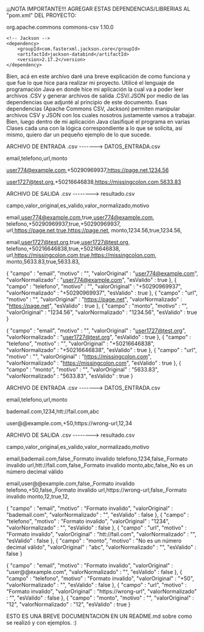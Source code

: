 
¡¡¡NOTA IMPORTANTE!!!
AGREGAR ESTAS DEPENDENCIAS/LIBRERIAS AL "pom.xml" DEL PROYECTO:

 <dependencies>
    <!-- Apache Commons CSV -->
    <dependency>
        <groupId>org.apache.commons</groupId>
        <artifactId>commons-csv</artifactId>
        <version>1.10.0</version>
    </dependency>

    <!-- Jackson -->
    <dependency>
        <groupId>com.fasterxml.jackson.core</groupId>
        <artifactId>jackson-databind</artifactId>
        <version>2.17.2</version>
    </dependency>
</dependencies>

Bien, acá en este archivo daré una breve explicación de como funciona y que fue lo que hice para realizar mi proyecto. Utilicé el lenguaje de programación Java en donde hice mi aplicación
la cual va a poder leer archivos .CSV y generar archivos de salida .CSV/.JSON por medio de las dependencias que adjunté al principio de este documento. Esas dependencias (Apache Commons CSV, Jackson) permiten manipular archivos CSV y JSON con los cuales nosotros justamente vamos a trabajar. Bien, luego dentro de mi aplicación Java clasifiqué el programa en varias Clases cada
una con la lógica correspondiente a lo que se solicita, así mismo, quiero dar un pequeño ejemplo de lo que sucede.

<!--2 EJEMPLOS DE CASOS VALIDOS-->
<!--DATOS DE ENTRADA UN ARCHIVO LLAMADO: DATOS_ENTRADA.csv-->
ARCHIVO DE ENTRADA .csv -------> DATOS_ENTRADA.csv
<!--COLUMNAS DATOS DE ENTRADA-->
email,telefono,url,monto
<!--EJEMPLO 1--> 
user774@example.com,+50290969937,https://page.net,1234.56
<!--EJEMPLO 2--> 
user1727@test.org,+50216646838,https://missingcolon.com,5633.83



<!--DATOS DE SALIDA UN ARCHIVO LLAMADO: resultado.csv-->
ARCHIVO DE SALIDA .csv --------> resultado.csv
<!--COLUMNAS DATOS DE SALIDA-->
campo,valor_original,es_valido,valor_normalizado,motivo
<!--EJEMPLO 1--> 
email,user774@example.com,true,user774@example.com,
telefono,+50290969937,true,+50290969937,
url,https://page.net,true,https://page.net,
monto,1234.56,true,1234.56,
<!--EJEMPLO 2--> 
email,user1727@test.org,true,user1727@test.org,
telefono,+50216646838,true,+50216646838,
url,https://missingcolon.com,true,https://missingcolon.com,
monto,5633.83,true,5633.83,


<!--DATOS DE SALIDA UN ARCHIVO LLAMADO: resultado.json-->
<!--EJEMPLO 1-->
{
  "campo" : "email",
  "motivo" : "",
  "valorOriginal" : "user774@example.com",
  "valorNormalizado" : "user774@example.com",
  "esValido" : true
}, {
  "campo" : "telefono",
  "motivo" : "",
  "valorOriginal" : "+50290969937",
  "valorNormalizado" : "+50290969937",
  "esValido" : true
}, {
  "campo" : "url",
  "motivo" : "",
  "valorOriginal" : "https://page.net",
  "valorNormalizado" : "https://page.net",
  "esValido" : true
}, {
  "campo" : "monto",
  "motivo" : "",
  "valorOriginal" : "1234.56",
  "valorNormalizado" : "1234.56",
  "esValido" : true
}


<!---EJEMPLO 2-->
{
  "campo" : "email",
  "motivo" : "",
  "valorOriginal" : "user1727@test.org",
  "valorNormalizado" : "user1727@test.org",
  "esValido" : true
}, {
  "campo" : "telefono",
  "motivo" : "",
  "valorOriginal" : "+50216646838",
  "valorNormalizado" : "+50216646838",
  "esValido" : true
}, {
  "campo" : "url",
  "motivo" : "",
  "valorOriginal" : "https://missingcolon.com",
  "valorNormalizado" : "https://missingcolon.com",
  "esValido" : true
}, {
  "campo" : "monto",
  "motivo" : "",
  "valorOriginal" : "5633.83",
  "valorNormalizado" : "5633.83",
  "esValido" : true
}




<!--2 EJEMPLOS DE CASOS INVALIDOS-->
<!--DATOS DE ENTRADA UN ARCHIVO LLAMADO: DATOS_ENTRADA.csv-->
ARCHIVO DE ENTRADA .csv -------> DATOS_ENTRADA.csv
<!--COLUMNAS DATOS DE ENTRADA-->
email,telefono,url,monto
<!--EJEMPLO 1--> 
bademail.com,1234,htt://fail.com,abc
<!--EJEMPLO 2--> 
user@@example.com,+50,https://wrong-url,12,34


<!--DATOS DE SALIDA UN ARCHIVO LLAMADO: resultado.csv-->
ARCHIVO DE SALIDA .csv --------> resultado.csv
<!--COLUMNAS DATOS DE SALIDA-->
campo,valor_original,es_valido,valor_normalizado,motivo
<!--EJEMPLO 1--> 
email,bademail.com,false,,Formato invalido
telefono,1234,false,,Formato invalido
url,htt://fail.com,false,,Formato invalido
monto,abc,false,,No es un número decimal válido
<!--EJEMPLO 2--> 
email,user@@example.com,false,,Formato invalido
telefono,+50,false,,Formato invalido
url,https://wrong-url,false,,Formato invalido
monto,12,true,12,


<!--DATOS DE SALIDA UN ARCHIVO LLAMADO: resultado.json-->
<!--EJEMPLO 1-->
{
  "campo" : "email",
  "motivo" : "Formato invalido",
  "valorOriginal" : "bademail.com",
  "valorNormalizado" : "",
  "esValido" : false
}, {
  "campo" : "telefono",
  "motivo" : "Formato invalido",
  "valorOriginal" : "1234",
  "valorNormalizado" : "",
  "esValido" : false
}, {
  "campo" : "url",
  "motivo" : "Formato invalido",
  "valorOriginal" : "htt://fail.com",
  "valorNormalizado" : "",
  "esValido" : false
}, {
  "campo" : "monto",
  "motivo" : "No es un número decimal válido",
  "valorOriginal" : "abc",
  "valorNormalizado" : "",
  "esValido" : false
}



<!---EJEMPLO 2-->
{
  "campo" : "email",
  "motivo" : "Formato invalido",
  "valorOriginal" : "user@@example.com",
  "valorNormalizado" : "",
  "esValido" : false
}, {
  "campo" : "telefono",
  "motivo" : "Formato invalido",
  "valorOriginal" : "+50",
  "valorNormalizado" : "",
  "esValido" : false
}, {
  "campo" : "url",
  "motivo" : "Formato invalido",
  "valorOriginal" : "https://wrong-url",
  "valorNormalizado" : "",
  "esValido" : false
}, {
  "campo" : "monto",
  "motivo" : "",
  "valorOriginal" : "12",
  "valorNormalizado" : "12",
  "esValido" : true
}

ESTO ES UNA BREVE DOCUMENTACION EN UN README.md sobre como se realizó y con ejemplos. :)


    
